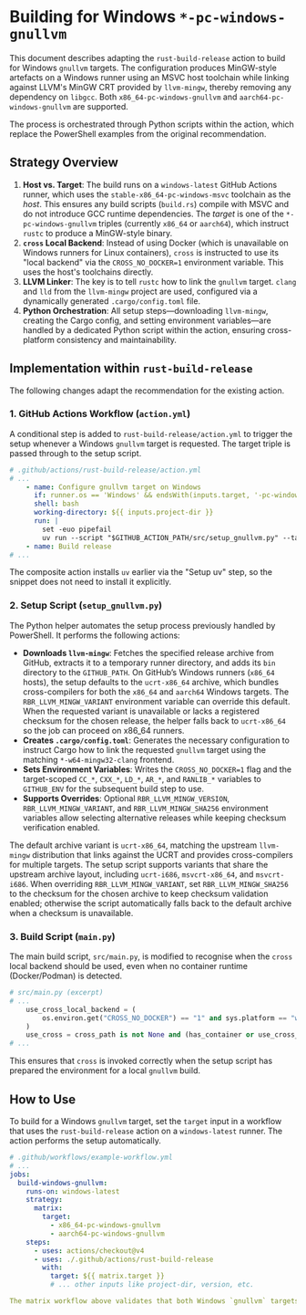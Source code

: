 # Building for Windows `*-pc-windows-gnullvm`

This document describes adapting the `rust-build-release` action to build for Windows `gnullvm` targets. The configuration produces MinGW-style artefacts on a Windows runner using an MSVC host toolchain while linking against LLVM's MinGW CRT provided by `llvm-mingw`, thereby removing any dependency on `libgcc`. Both `x86_64-pc-windows-gnullvm` and `aarch64-pc-windows-gnullvm` are supported.

The process is orchestrated through Python scripts within the action, which replace the PowerShell examples from the original recommendation.

## Strategy Overview

1. **Host vs. Target**: The build runs on a `windows-latest` GitHub Actions runner, which uses the `stable-x86_64-pc-windows-msvc` toolchain as the _host_. This ensures any build scripts (`build.rs`) compile with MSVC and do not introduce GCC runtime dependencies. The _target_ is one of the `*-pc-windows-gnullvm` triples (currently `x86_64` or `aarch64`), which instruct `rustc` to produce a MinGW-style binary.
2. **`cross` Local Backend**: Instead of using Docker (which is unavailable on Windows runners for Linux containers), `cross` is instructed to use its "local backend" via the `CROSS_NO_DOCKER=1` environment variable. This uses the host's toolchains directly.
3. **LLVM Linker**: The key is to tell `rustc` how to link the `gnullvm` target. `clang` and `lld` from the `llvm-mingw` project are used, configured via a dynamically generated `.cargo/config.toml` file.
4. **Python Orchestration**: All setup steps—downloading `llvm-mingw`, creating the Cargo config, and setting environment variables—are handled by a dedicated Python script within the action, ensuring cross-platform consistency and maintainability.

## Implementation within `rust-build-release`

The following changes adapt the recommendation for the existing action.

### 1. GitHub Actions Workflow (`action.yml`)

A conditional step is added to `rust-build-release/action.yml` to trigger the setup whenever a Windows `gnullvm` target is requested. The target triple is passed through to the setup script.

```yaml
# .github/actions/rust-build-release/action.yml
# ...
    - name: Configure gnullvm target on Windows
      if: runner.os == 'Windows' && endsWith(inputs.target, '-pc-windows-gnullvm')
      shell: bash
      working-directory: ${{ inputs.project-dir }}
      run: |
        set -euo pipefail
        uv run --script "$GITHUB_ACTION_PATH/src/setup_gnullvm.py" --target "${{ inputs.target }}"
    - name: Build release
# ...
```

The composite action installs `uv` earlier via the "Setup uv" step, so the snippet
does not need to install it explicitly.

### 2. Setup Script (`setup_gnullvm.py`)

The Python helper automates the setup process previously handled by PowerShell. It performs the following actions:

- **Downloads `llvm-mingw`**: Fetches the specified release archive from GitHub, extracts it to a temporary runner directory, and adds its `bin` directory to the `GITHUB_PATH`. On GitHub’s Windows runners (`x86_64` hosts), the setup defaults to the `ucrt-x86_64` archive, which bundles cross-compilers for both the `x86_64` and `aarch64` Windows targets. The `RBR_LLVM_MINGW_VARIANT` environment variable can override this default. When the requested variant is unavailable or lacks a registered checksum for the chosen release, the helper falls back to `ucrt-x86_64` so the job can proceed on x86_64 runners.
- **Creates `.cargo/config.toml`**: Generates the necessary configuration to instruct Cargo how to link the requested `gnullvm` target using the matching `*-w64-mingw32-clang` frontend.
- **Sets Environment Variables**: Writes the `CROSS_NO_DOCKER=1` flag and the target-scoped `CC_*`, `CXX_*`, `LD_*`, `AR_*`, and `RANLIB_*` variables to `GITHUB_ENV` for the subsequent build step to use.
- **Supports Overrides**: Optional `RBR_LLVM_MINGW_VERSION`, `RBR_LLVM_MINGW_VARIANT`, and `RBR_LLVM_MINGW_SHA256` environment variables allow selecting alternative releases while keeping checksum verification enabled.

The default archive variant is `ucrt-x86_64`, matching the upstream `llvm-mingw` distribution that links against the UCRT and provides cross-compilers for multiple targets. The setup script supports variants that share the upstream archive layout, including `ucrt-i686`, `msvcrt-x86_64`, and `msvcrt-i686`. When overriding `RBR_LLVM_MINGW_VARIANT`, set `RBR_LLVM_MINGW_SHA256` to the checksum for the chosen archive to keep checksum validation enabled; otherwise the script automatically falls back to the default archive when a checksum is unavailable.

### 3. Build Script (`main.py`)

The main build script, `src/main.py`, is modified to recognise when the `cross` local backend should be used, even when no container runtime (Docker/Podman) is detected.

```python
# src/main.py (excerpt)
# ...
    use_cross_local_backend = (
        os.environ.get("CROSS_NO_DOCKER") == "1" and sys.platform == "win32"
    )
    use_cross = cross_path is not None and (has_container or use_cross_local_backend)
# ...
```

This ensures that `cross` is invoked correctly when the setup script has prepared the environment for a local `gnullvm` build.

## How to Use

To build for a Windows `gnullvm` target, set the `target` input in a workflow that uses the `rust-build-release` action on a `windows-latest` runner. The action performs the setup automatically.

```yaml
# .github/workflows/example-workflow.yml
# ...
jobs:
  build-windows-gnullvm:
    runs-on: windows-latest
    strategy:
      matrix:
        target:
          - x86_64-pc-windows-gnullvm
          - aarch64-pc-windows-gnullvm
    steps:
      - uses: actions/checkout@v4
      - uses: ./.github/actions/rust-build-release
        with:
          target: ${{ matrix.target }}
          # ... other inputs like project-dir, version, etc.

The matrix workflow above validates that both Windows `gnullvm` targets are configured correctly.
```
